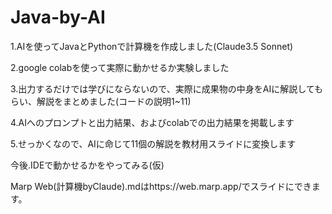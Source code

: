 # Java-by-AI
1.AIを使ってJavaとPythonで計算機を作成しました(Claude3.5 Sonnet)

2.google colabを使って実際に動かせるか実験しました

3.出力するだけでは学びにならないので、実際に成果物の中身をAIに解説してもらい、解説をまとめました(コードの説明1~11)

4.AIへのプロンプトと出力結果、およびcolabでの出力結果を掲載します

5.せっかくなので、AIに命じて11個の解説を教材用スライドに変換します

今後.IDEで動かせるかをやってみる(仮)

Marp Web(計算機byClaude).mdはhttps://web.marp.app/でスライドにできます。
